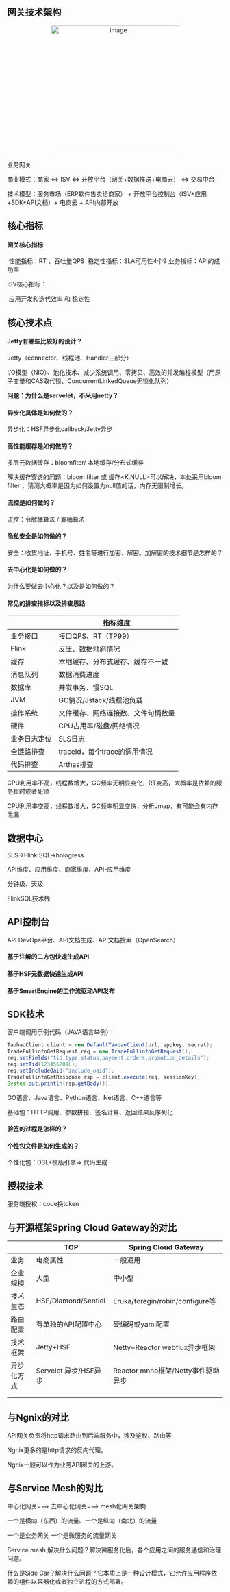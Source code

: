 ## 网关技术架构

 <div style="text-align: center;">  
    <img src="https://github.com/user-attachments/assets/452505a2-6ade-414a-adff-d837e9ec2db9" alt="image" style="width: 300px; height: auto;" />  
</div>


业务网关

商业模式：商家 <=> ISV <=> 开放平台（网关+数据推送+电商云） <=> 交易中台

技术模型：服务市场（ERP软件售卖给商家） + 开放平台控制台（ISV+应用+SDK+API文档）+ 电商云 + API内部开放

## 核心指标

#### 网关核心指标

​	性能指标：RT 、吞吐量QPS
​	稳定性指标：SLA可用性4个9
​	业务指标：API的成功率

ISV核心指标：

​    应用开发和迭代效率 和 稳定性

## 核心技术点

#### Jetty有哪些比较好的设计？

Jetty（connector、线程池、Handler三部分）

I/O模型（NIO）、池化技术、减少系统调用、零拷贝、高效的并发编程模型（用原子变量和CAS取代锁、ConcurrentLinkedQueue无锁化队列）

**问题：为什么是servelet，不采用netty？**

#### 异步化具体是如何做的？

异步化：HSF异步化callback/Jetty异步

#### 高性能缓存是如何做的？

多层元数据缓存：bloomfiter/ 本地缓存/分布式缓存

解决缓存穿透的问题：bloom filter 或 缓存<K,NULL>可以解决，本处采用bloom filter ，猜测大概率是因为如何设置为null值的话，内存无限制增长。

#### 流控是如何做的？

流控：令牌桶算法 / 漏桶算法

#### 隐私安全是如何做的？

安全：收货地址、手机号、姓名等进行加密、解密。加解密的技术细节是怎样的？

#### 去中心化是如何做的？

为什么要做去中心化？以及是如何做的？

#### 常见的排查指标以及排查思路

|              | 指标维度                           |
| ------------ | ---------------------------------- |
| 业务接口     | 接口QPS、RT（TP99）                |
| Flink        | 反压、数据倾斜情况                 |
| 缓存         | 本地缓存、分布式缓存、缓存不一致   |
| 消息队列     | 数据消费进度                       |
| 数据库       | 并发事务、慢SQL                    |
| JVM          | GC情况/Jstack/线程池负载           |
| 操作系统     | 文件缓存、网络连接数、文件句柄数量 |
| 硬件         | CPU占用率/磁盘/网络情况            |
| 业务日志定位 | SLS日志                            |
| 全链路排查   | traceId，每个trace的调用情况       |
| 代码排查     | Arthas排查                         |

CPU利用率不高，线程数增大，GC频率无明显变化，RT变高，大概率是依赖的服务超时或者死锁

CPU利用率变高，线程数增大，GC频率明显变快，分析Jmap，有可能会有内存泄漏



## 数据中心

SLS->Flink SQL->hologress   

API维度、应用维度、商家维度、API-应用维度

分钟级、天级

FlinkSQL技术栈



## API控制台

API DevOps平台、API文档生成、API文档搜索（OpenSearch）



#### 基于注解的二方包快速生成API

#### 基于HSF元数据快速生成API

#### 基于SmartEngine的工作流驱动API发布



## SDK技术

客户端调用示例代码（JAVA语言举例）：

```java
TaobaoClient client = new DefaultTaobaoClient(url, appkey, secret);
TradeFullinfoGetRequest req = new TradeFullinfoGetRequest();
req.setFields("tid,type,status,payment,orders,promotion_details");
req.setTid(123456789L);
req.setIncludeOaid("include_oaid");
TradeFullinfoGetResponse rsp = client.execute(req, sessionKey);
System.out.println(rsp.getBody());
```

GO语言、Java语言、Python语言、Net语言、C++语言等

基础包：HTTP调用、参数拼接、签名计算、返回结果反序列化

#### 验签的过程是怎样的？

#### 个性包文件是如何生成的？

个性化包：DSL+模版引擎=> 代码生成

## 授权技术

服务端授权：code换token



## 与开源框架Spring Cloud Gateway的对比



|            | TOP                   | Spring Cloud Gateway               |
| ---------- | --------------------- | ---------------------------------- |
| 业务       | 电商属性              | 一般通用                           |
| 企业规模   | 大型                  | 中小型                             |
| 技术生态   | HSF/Diamond/Sentiel   | Eruka/foregin/robin/configure等    |
| 路由配置   | 有单独的API配置中心   | 硬编码或yaml配置                   |
| 技术框架   | Jetty+HSF             | Netty+Reactor webflux异步框架      |
| 异步化方式 | Servelet 异步/HSF异步 | Reactor mnno框架/Netty事件驱动异步 |
|            |                       |                                    |
|            |                       |                                    |



## 与Ngnix的对比

API网关负责将http请求路由到后端服务中，涉及鉴权、路由等

Ngnix更多的是http请求的反向代理。

Ngnix一般可以作为业务API网关的上游。



## 与Service Mesh的对比

中心化网关===> 去中心化网关===> mesh化网关架构



一个是横向（东西）的流量、一个是纵向（南北）的流量

一个是业务网关 一个是微服务的流量网关

Service mesh 解决什么问题？解决微服务化后，各个应用之间的服务通信和治理问题。

什么是Side Car？解决什么问题？它本质上是一种设计模式，它允许应用程序依赖的组件以容器化或者独立进程的方式部署。



